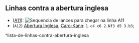 
## Linhas contra a abertura inglesa
-  ([A11](Abertura_A11__Inglesa_contra_Caro_Kann.md)): ![Sequencia de lances para chegar na linha A11](Abertura_A11__Inglesa_contra_Caro_Kann.md#^sequencia)
-  (`A12`) [Abertura Inglesa](Abertura%20Inglesa.md), [Caro-Kann](_insight/Caro-Kann.md): `1.c4 c6 2.Nf3 d5 3.b3`;

^lista-de-linhas-contra-abertura-inglesa